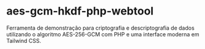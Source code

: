 # aes-gcm-hkdf-php-webtool
Ferramenta de demonstração para criptografia e descriptografia de dados utilizando o algoritmo AES-256-GCM com PHP e uma interface moderna em Tailwind CSS.
